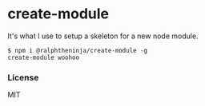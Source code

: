 # create-module

It's what I use to setup a skeleton for a new node module.

```
$ npm i @ralphtheninja/create-module -g
create-module woohoo
```

### License
MIT
